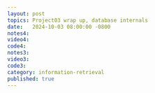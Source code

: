 ```yaml
---
layout: post
topics: Project03 wrap up, database internals
date:   2024-10-03 08:00:00 -0800
notes4: 
video4: 
code4: 
notes3: 
video3: 
code3: 
category: information-retrieval
published: true
---
```

